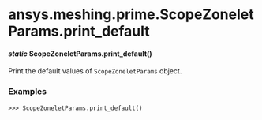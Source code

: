 <a id="ansys-meshing-prime-scopezoneletparams-print-default"></a>

# ansys.meshing.prime.ScopeZoneletParams.print_default

<a id="ansys.meshing.prime.ScopeZoneletParams.print_default"></a>

#### *static* ScopeZoneletParams.print_default()

Print the default values of `ScopeZoneletParams` object.

### Examples

```pycon
>>> ScopeZoneletParams.print_default()
```

<!-- !! processed by numpydoc !! -->
